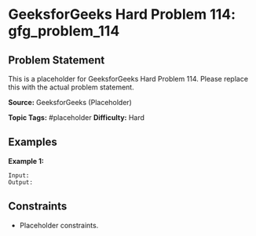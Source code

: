 # GeeksforGeeks Hard Problem 114: gfg_problem_114

## Problem Statement

This is a placeholder for GeeksforGeeks Hard Problem 114.
Please replace this with the actual problem statement.

**Source:** GeeksforGeeks (Placeholder)

**Topic Tags:** #placeholder
**Difficulty:** Hard

## Examples

**Example 1:**

```
Input:
Output:
```

## Constraints

- Placeholder constraints.
